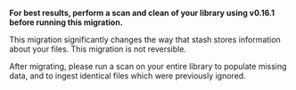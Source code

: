 **For best results, perform a scan and clean of your library using v0.16.1 before running this migration.**

This migration significantly changes the way that stash stores information about your files. This migration is not reversible.

After migrating, please run a scan on your entire library to populate missing data, and to ingest identical files which were previously ignored.
